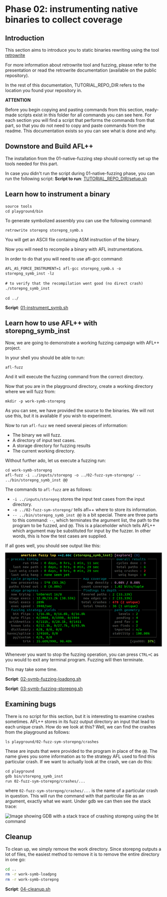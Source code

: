 # Phase 02: instrumenting native binaries to collect coverage

## Introduction

This section aims to introduce you to static binaries rewriting using the tool [retrowrite](https://github.com/HexHive/retrowrite)

For more information about retrowrite tool and fuzzing, please refer to the presentation or read the retrowrite documentation (available on the public repository).

In the rest of this documentation, TUTORIAL_REPO_DIR refers to the location 
you found your repository in. 

__**ATTENTION**__

Before you begin copying and pasting commands from this section, ready-made 
scripts exist in this folder for all commands you can see here. For each section you 
will find a script that performs the commands from that part, so that you 
do not need to copy and paste commands from the readme. This documentation 
exists so you can see what is done and why.

## Downstore and Build AFL++

The installation from the 01-native-fuzzing step should correctly set up the tools needed for this part.

In case you didn't run the script during 01-native-fuzzing phase, you can run the following script:
**Script to run**: [TUTORIAL_REPO_DIR/setup.sh](../setup.sh) 


## Learn how to instrument a binary

```shell
source tools
cd playground/bin
```

To generate symbolized assembly you can use the following command:
```shell
retrowrite storepng storepng_symb.s
```

You will get an ASCII file containing ASM instruction of the binary.

Now you will need to recompile a binary with AFL instrumentations.

In order to do that you will need to use afl-gcc command:
```shell 
AFL_AS_FORCE_INSTRUMENT=1 afl-gcc storepng_symb.s -o storepng_symb_inst -lz

# to verify that the recompilation went good (no direct crash)
./storepng_symb_inst

cd ../
```

**Script**: [01-instrument_symb.sh](01-instrument_symb.sh)

## Learn how to use AFL++ with storepng_symb_inst

Now, we are going to demonstrate a working fuzzing campaign with AFL++ project.

In your shell you should be able to run:

```
afl-fuzz
```

And it will execute the fuzzing command from the correct directory.


Now that you are in the playground directory, create a working directory where 
we will fuzz from:

```
mkdir -p work-symb-storepng
```

As you can see, we have provided the source to the binaries. We will not use this, but it is available if you wish to experiment.

Now to run `afl-fuzz` we need several pieces of information:

 - The binary we will fuzz.
 - A directory of input test cases.
 - A storage directory for fuzzing results
 - The current working directory.


Without further ado, let us execute a fuzzing run:

```
cd work-symb-storepng
afl-fuzz -i ../inputs/storepng -o ../02-fuzz-sym-storepng/ -- ../bin/storepng_symb_inst @@
```

The commands to `afl-fuzz` are as follows:

 - `-i ../inputs/storepng` stores the input test cases from the input directory.
 - `-o ../02-fuzz-sym-storepng/` tells afl++ where to store its information.
 - `-- ../bin/storepng_symb_inst @@` is a bit special. There are three parts to this 
   command: `--`, which terminates the argument list, the path to the 
   program to be fuzzed, and `@@`. This is a placeholder which tells AFL++ 
   which argument may be substituted for input by the fuzzer. In other words, 
   this is how the test cases are supplied.

If all goes well, you should see output like this:

![Image showing terminal with AFL running, presenting crash statistics](aflinaction.png)

Whenever you want to stop the fuzzing operation, you can press `CTRL+C` 
as you would to exit any terminal program. Fuzzing will then terminate.

This may take some time.

**Script**: [02-symb-fuzzing-loadpng.sh](02-symb-fuzzing-loadpng.sh)  

**Script**: [03-symb-fuzzing-storepng.sh](03-symb-fuzzing-storepng.sh)

## Examining bugs

There is no script for this section, but it is interesting to examine crashes 
sometimes. AFL++ stores in its fuzz output directory an input that lead to 
each unique crash. How do we look at this? Well, we can find the crashes 
from the playground as follows:

```shell
ls playground/02-fuzz-sym-storepng/crashes
```

These are inputs that were provided to the program in place of the `@@`. 
The name gives you some information as to the strategy AFL used to find this 
particular crash. If we want to actually look at the crash, we can do this:

```shell
cd playground
gdb bin/storepng_symb_inst
run 02-fuzz-sym-storepng/crashes/...
```

where `02-fuzz-sym-storepng/crashes/...` is the name of a particular crash in question. 
This will run the command with that particular file as an argument, exactly 
what we want. Under gdb we can then see the stack trace:

![Image showing GDB with a stack trace of crashing storepng using the 
bt command](gdb.png)


 ## Cleanup

To clean up, we simply remove the work directory. Since storepng outputs a 
lot of files, the easiest method to remove it is to remove the entire directory 
in one go:

```sh
cd ..
rm -r work-symb-loadpng
rm -r work-symb-storepng

```

**Script**: [04-cleanup.sh](04-cleanup.sh)
